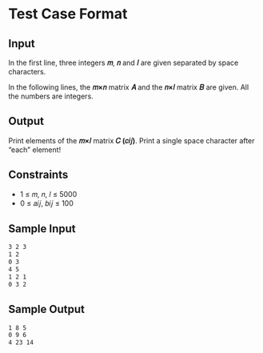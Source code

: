 # Test Case Format

## Input

In the first line, three integers **𝑚**, **𝑛** and **𝑙** are given separated by space characters.

In the following lines, the **𝑚×𝑛** matrix **𝐴** and the **𝑛×𝑙** matrix **𝐵** are given. All the numbers are integers.

## Output

Print elements of the **𝑚×𝑙** matrix **𝐶 (𝑐𝑖𝑗)**. Print a single space character after “each” element!

## Constraints

* 1 ≤ 𝑚, 𝑛, 𝑙 ≤ 5000
* 0 ≤ 𝑎𝑖𝑗, 𝑏𝑖𝑗 ≤ 100

## Sample Input

```txt
3 2 3
1 2
0 3
4 5
1 2 1
0 3 2
```

## Sample Output

```txt
1 8 5 
0 9 6 
4 23 14 
```
